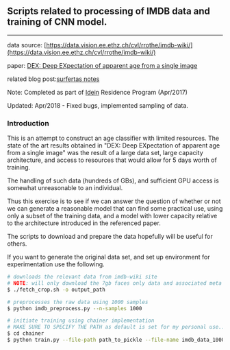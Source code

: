 ## Scripts related to processing of IMDB data and training of CNN model.
---


data source:
[https://data.vision.ee.ethz.ch/cvl/rrothe/imdb-wiki/](https://data.vision.ee.ethz.ch/cvl/rrothe/imdb-wiki/)

paper: [DEX: Deep EXpectation of apparent age from a single
image](https://www.vision.ee.ethz.ch/en/publications/papers/proceedings/eth_biwi_01229.pdf)

related blog post:[surfertas notes](http://surfertas.github.io/deeplearning/2017/04/18/imdbwiki.html)

Note: Completed as part of [Idein](https://idein.jp/) Residence Program (Apr/2017)

Updated:
Apr/2018 - Fixed bugs, implemented sampling of data.

### Introduction

This is an attempt to construct an age classifier with limited resources. The
state of the art results obtained in "DEX: Deep EXpectation of apparent age from
a single image" was the result of a large data set, large capacity architecture,
and access to resources that would allow for 5 days worth of training.

The handling of such data (hundreds of GBs), and sufficient GPU access is
somewhat unreasonable to an individual. 

Thus this exercise is to see if we can answer the question of whether or not we
can generate a reasonable model that can find some practical use, using only a
subset of the training data, and a model with lower capacity relative to the
architecture introduced in the referenced paper.

The scripts to download and prepare the data hopefully will be useful for
others.

If you want to generate the original data set, and set up environment for
experimentation use the following.
```bash
# downloads the relevant data from imdb-wiki site
# NOTE: will only download the 7gb faces only data and associated meta file
$ ./fetch_crop.sh -o output_path

# preprocesses the raw data using 1000 samples
$ python imdb_preprocess.py --n-samples 1000

# initiate training using chainer implementation
# MAKE SURE TO SPECIFY THE PATH as default is set for my personal use...
$ cd chainer
$ python train.py --file-path path_to_pickle --file-name imdb_data_1000.pkl --gpu 0 --white True
```
